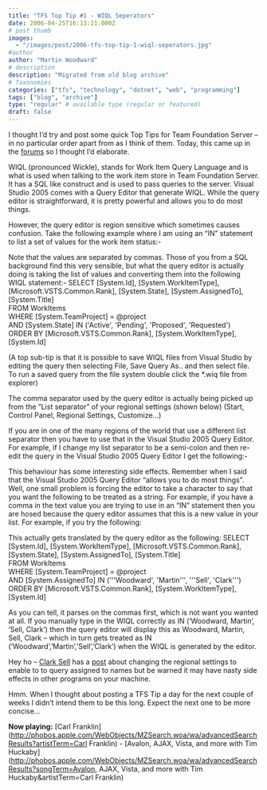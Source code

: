 ```yaml
---
title: "TFS Top Tip #1 - WIQL Seperators"
date: 2006-04-25T16:13:21.000Z
# post thumb
images:
  - "/images/post/2006-tfs-top-tip-1-wiql-seperators.jpg"
#author
author: "Martin Woodward"
# description
description: "Migrated from old blog archive"
# Taxonomies
categories: ["tfs", "technology", "dotnet", "web", "programming"]
tags: ["blog", "archive"]
type: "regular" # available type (regular or featured)
draft: false
---
```


I thought I’d try and post some quick Top Tips for Team Foundation Server – in no particular order apart from as I think of them. Today, this came up in the [forums](http://forums.microsoft.com/MSDN/ShowPost.aspx?PostID=366920&SiteID=1) so I thought I’d elaborate.

WIQL (pronounced Wickle), stands for Work Item Query Language and is what is used when talking to the work item store in Team Foundation Server. It has a SQL like construct and is used to pass queries to the server. Visual Studio 2005 comes with a Query Editor that generate WIQL. While the query editor is straightforward, it is pretty powerful and allows you to do most things.

However, the query editor is region sensitive which sometimes causes confusion. Take the following example where I am using an “IN” statement to list a set of values for the work item status:-

Note that the values are separated by commas. Those of you from a SQL background find this very sensible, but what the query editor is actually doing is taking the list of values and converting them into the following WIQL statement:-
SELECT [System.Id], [System.WorkItemType], [Microsoft.VSTS.Common.Rank], [System.State], [System.AssignedTo], [System.Title]  
FROM WorkItems  
WHERE [System.TeamProject] = @project  
AND [System.State] IN ('Active', 'Pending', 'Proposed', 'Requested')  
ORDER BY [Microsoft.VSTS.Common.Rank], [System.WorkItemType], [System.Id]

(A top sub-tip is that it is possible to save WIQL files from Visual Studio by editing the query then selecting File, Save Query As.. and then select file. To run a saved query from the file system double click the \*.wiq file from explorer)

The comma separator used by the query editor is actually being picked up from the “List separator” of your regional settings (shown below) (Start, Control Panel, Regional Settings, Customize…)

[](http://www.woodwardweb.com/blog/region_settings.png)

If you are in one of the many regions of the world that use a different list separator then you have to use that in the Visual Studio 2005 Query Editor. For example, if I change my list separator to be a semi-colon and then re-edit the query in the Visual Studio 2005 Query Editor I get the following:-

This behaviour has some interesting side effects. Remember when I said that the Visual Studio 2005 Query Editor “allows you to do most things”. Well, one small problem is forcing the editor to take a character to say that you want the following to be treated as a string. For example, if you have a comma in the text value you are trying to use in an “IN” statement then you are hosed because the query editor assumes that this is a new value in your list. For example, if you try the following:

This actually gets translated by the query editor as the following:
SELECT [System.Id], [System.WorkItemType], [Microsoft.VSTS.Common.Rank], [System.State], [System.AssignedTo], [System.Title]  
FROM WorkItems  
WHERE [System.TeamProject] = @project  
AND [System.AssignedTo] IN ('''Woodward', 'Martin''', '''Sell', 'Clark''')  
ORDER BY [Microsoft.VSTS.Common.Rank], [System.WorkItemType], [System.Id]

As you can tell, it parses on the commas first, which is not want you wanted at all. If you manually type in the WIQL correctly as IN (‘Woodward, Martin’, ‘Sell, Clark’) then the query editor will display this as Woodward, Martin, Sell, Clark – which in turn gets treated as IN (‘Woodward’,’Martin’,’Sell’,’Clark’) when the WIQL is generated by the editor.

Hey ho – [Clark Sell](http://www.csell.net/) has a [post](http://csell.net/PermaLink,guid,aae3824a-d5d5-4326-a5b0-d7ee1b5c1d25.aspx) about changing the regional settings to enable to to query assigned to names but be warned it may have nasty side effects in other programs on your machine.

Hmm. When I thought about posting a TFS Tip a day for the next couple of weeks I didn’t intend them to be this long. Expect the next one to be more concise…

**Now playing:** [Carl Franklin](http://phobos.apple.com/WebObjects/MZSearch.woa/wa/advancedSearchResults?artistTerm=Carl Franklin) - [Avalon, AJAX, Vista, and more with Tim Huckaby](http://phobos.apple.com/WebObjects/MZSearch.woa/wa/advancedSearchResults?songTerm=Avalon, AJAX, Vista, and more with Tim Huckaby&artistTerm=Carl Franklin)
